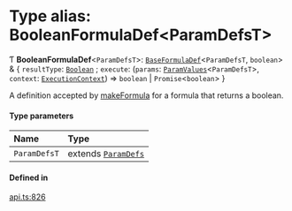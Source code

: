 # Type alias: BooleanFormulaDef<ParamDefsT\>

Ƭ **BooleanFormulaDef**<`ParamDefsT`\>: [`BaseFormulaDef`](../interfaces/BaseFormulaDef.md)<`ParamDefsT`, `boolean`\> & { `resultType`: [`Boolean`](../enums/ValueType.md#boolean) ; `execute`: (`params`: [`ParamValues`](ParamValues.md)<`ParamDefsT`\>, `context`: [`ExecutionContext`](../interfaces/ExecutionContext.md)) => `boolean` \| `Promise`<`boolean`\>  }

A definition accepted by [makeFormula](../functions/makeFormula.md) for a formula that returns a boolean.

#### Type parameters

| Name | Type |
| :------ | :------ |
| `ParamDefsT` | extends [`ParamDefs`](ParamDefs.md) |

#### Defined in

[api.ts:826](https://github.com/coda/packs-sdk/blob/main/api.ts#L826)
